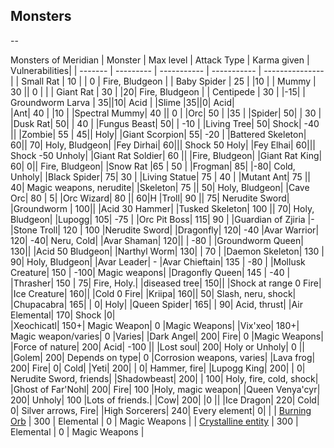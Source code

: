 ## Monsters

--

Monsters of Meridian
| Monster | Max level | Attack Type | Karma given | Vulnerabilities|
| ------- | --------- | ----------- | ----------- | ---------------|
| Small Rat | 10 |  | 0 | Fire, Bludgeon |
| Baby Spider | 25 |  |10 |
| Mummy | 30 || 0 | |
| Giant Rat | 30 |  |20| Fire, Bludgeon |
| Centipede | 30 |  |-15|
| Groundworm Larva |	35||10|	Acid		|
|Slime	|35||0|	Acid|	
|Ant|	40	|	|10	|
|Spectral Mummy|	40	||	0	|
|Orc|	50	|	|35	|
|Spider|	50|	|	30	|
|Dusk Rat|	50|	|	40	|
|Fungus Beast|	50|	|	-10	|
|Living Tree|	50|	Shock|	-40	||
|Zombie|	55	|	45||	Holy|
|Giant Scorpion|	55|		-20	|
|Battered Skeleton|	60||		70|	Holy, Bludgeon|
|Fey Dirhai|	60|||	Shock	50	Holy|
|Fey Elhai|	60|||	Shock	-50	Unholy|
|Giant Rat Soldier|	60	||	|Fire, Bludgeon|
|Giant Rat King|	60|		0||	Fire, Bludgeon|
|Snow Rat	|65	|	50	|
|Frogman|	85|		|-80|	Cold, Unholy|
|Black Spider|	75|		30	|
|Living Statue|	75	|	40	|
|Mutant Ant|	75	||	40|	Magic weapons, nerudite|
|Skeleton|	75	||	50|	Holy, Bludgeon|
|Cave Orc|	80	|	5|
|Orc Wizard|	80	||	60|H
|Troll|	90	||	75|	Nerudite Sword|
|Groundworm |	100||	|Acid	30	Hammer|
|Tusked Skeleton|	100	||	70|	Holy, Bludgeon|
|Lupogg|	105|		-75	|
|Orc Pit Boss|	115|		90	|
|Guardian of Zjiria |- 
|Stone Troll|	120	|	100	|Nerudite Sword|
|Dragonfly|	120|		-40	
|Avar Warrior|	120|		-40|	Neru, Cold|
|Avar Shaman|	120||	|	-80	|
|Groundworm Queen|	130||	|Acid	50	Bludgeon|
|Narthyl Worm|	130|	|	70	|
|Daemon Skeleton|	130	|	90|	Holy, Bludgeon|
|Avar Leader| - 
|Avar Chieftain|	135	|	-80	|
|Mollusk Creature|	150	|	-100|	Magic weapons|
|Dragonfly Queen|	145	|	-40	|
|Thrasher|	150	|	75|	Fire, Holy.|
|diseased tree|	150||	|Shock at range	0	Fire|
|Ice Creature|	160||	|Cold	0	Fire|
|Kriipa|	160||	50|	Slash, neru, shock|
|Chupacabra|	165|	|	0|	Holy|
|Queen Spider|	165|	|	90|	Acid, thrust|
|Air Elemental|	170|	Shock |0|	
|Xeochicatl|	150+|	Magic Weapon|	0	|Magic Weapons|
|Vix'xeo|	180+|	Magic weapon/varies|	0	|Varies|
|Dark Angel|	200|	Fire|	0	|Magic Weapons|
|Force of nature|	200|	Acid|	-100	||
|Lost soul|	200|	Holy or Unholy|	0	||
|Golem|	200|	Depends on type|	0	|Corrosion weapons, varies|
|Lava frog|	200|	Fire|	0|	Cold|
|Yeti|	200|	|	0|	Hammer, fire|
|Lupogg King|	200|	|	0|	Nerudite Sword, friends|
|Shadowbeast|	200|	|	100|	Holy, fire, cold, shock|
|Ghost of Far'Nohl|	200|	Fire|	100	|Holy, magic weapon|
|Queen Venya'cyr|	200|	Unholy|	100	|Lots of friends.|
|Cow|	200|		|0	||
|Ice Dragon|	220|	Cold|	0| 	Silver arrows, Fire|
|High Sorcerers|	240|	Every element|	0|	|
| [Burning Orb](monsters/burning-orb.md) | 300 | Elemental | 0 | Magic Weapons |
| [Crystalline entity](monsters/crystalline-entity.md) | 300 | Elemental | 0 | Magic Weapons |
